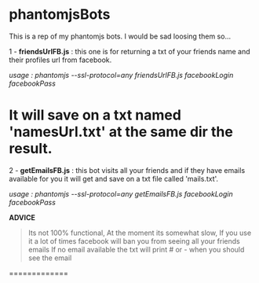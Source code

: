 phantomjsBots
=============

This is a rep of my phantomjs bots. I would be sad loosing them so...

1 - **friendsUrlFB.js** : this one is for returning a txt of your friends name and their profiles url from facebook.

*usage : phantomjs --ssl-protocol=any friendsUrlFB.js facebookLogin facebookPass*

It will save on a txt named 'namesUrl.txt' at the same dir the result.
=============
2 - **getEmailsFB.js** : this bot visits all your friends and if they have emails available for you it will get and save on a txt file called 'mails.txt'.

*usage : phantomjs --ssl-protocol=any getEmailsFB.js facebookLogin facebookPass*

**ADVICE**

> Its not 100% functional,
> At the moment its somewhat slow,
> If you use it a lot of times facebook will ban you from seeing all your friends emails
> If no email available the txt will print # or - when you should see the email

=============